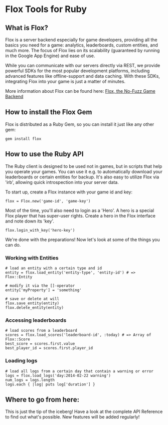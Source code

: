 # Flox Tools for Ruby

## What is Flox?

Flox is a server backend especially for game developers, providing all the basics you need for a game: analytics, leaderboards, custom entities, and much more. The focus of Flox lies on its scalability (guaranteed by running in the Google App Engine) and ease of use.

While you can communicate with our servers directly via REST, we provide powerful SDKs for the most popular development platforms, including advanced features like offline-support and data caching. With these SDKs, integrating Flox into your game is just a matter of minutes.

More information about Flox can be found here:
[Flox, the No-Fuzz Game Backend](http://www.flox.cc)

## How to install the Flox Gem

Flox is distributed as a Ruby Gem, so you can install it just like any other gem:

    gem install flox

## How to use the Ruby API

The Ruby client is designed to be used not in games, but in scripts that help you operate your games. You can use it e.g. to automatically download your leaderboards or certain entities for backup. It's also easy to utilize Flox via 'irb', allowing quick introspection into your server data.

To start up, create a Flox instance with your game id and key:

    flox = Flox.new('game-id', 'game-key')

Most of the time, you'll also need to login as a 'Hero'. A hero is a special Flox player that has super-user rights. Create a hero in the Flox interface and note down its 'key'.

    flox.login_with_key('hero-key')

We're done with the preparations! Now let's look at some of the things you can do.

### Working with Entities

    # load an entity with a certain type and id
    entity = flox.load_entity('entity-type', 'entity-id') # => Flox::Entity

    # modify it via the []-operator
    entity['myProperty'] = 'something'

    # save or delete at will
    flox.save_entity(entity)
    flox.delete_entity(entity)

### Accessing leaderboards

    # load scores from a leaderboard
    scores = flox.load_scores('leaderboard-id', :today) # => Array of Flox::Score
    best_score = scores.first.value
    best_player_id = scores.first.player_id

### Loading logs

    # load all logs from a certain day that contain a warning or error
    logs = flox.load_logs('day:2014-02-22 warning')
    num_logs = logs.length
    logs.each { |log| puts log['duration'] }

## Where to go from here:

This is just the tip of the iceberg! Have a look at the complete API Reference to find out what's possible. New features will be added regularly!
